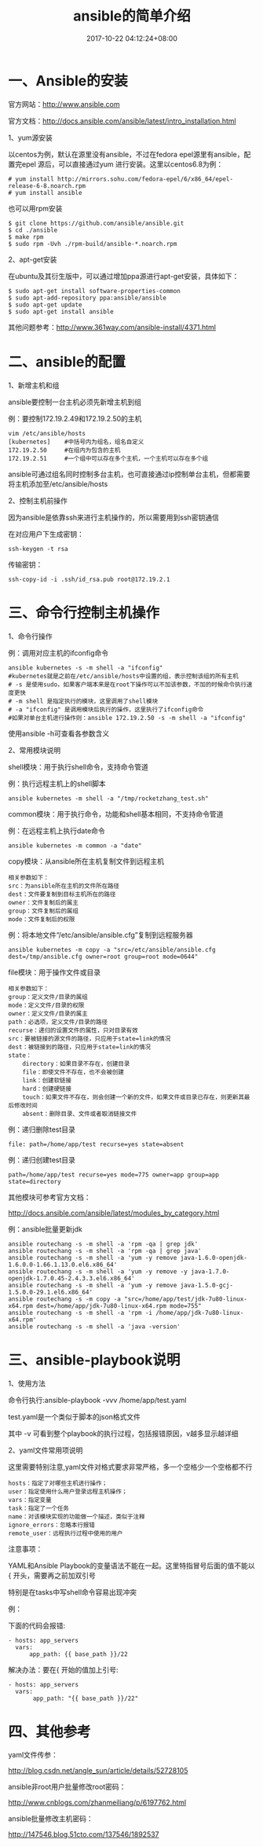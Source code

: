 ﻿---
date: 2017-10-22 04:12:24+08:00
layout: post
title: ansible的简单介绍
categories: linux
tags: ansible 自动化
---


# 一、Ansible的安装 #

官方网站：http://www.ansible.com

官方文档：http://docs.ansible.com/ansible/latest/intro_installation.html

1、yum源安装

以centos为例，默认在源里没有ansible，不过在fedora epel源里有ansible，配置完epel 源后，可以直接通过yum 进行安装。这里以centos6.8为例：

	# yum install http://mirrors.sohu.com/fedora-epel/6/x86_64/epel-release-6-8.noarch.rpm
	# yum install ansible

也可以用rpm安装

	$ git clone https://github.com/ansible/ansible.git
	$ cd ./ansible
	$ make rpm
	$ sudo rpm -Uvh ./rpm-build/ansible-*.noarch.rpm

2、apt-get安装

在ubuntu及其衍生版中，可以通过增加ppa源进行apt-get安装，具体如下：

	$ sudo apt-get install software-properties-common
	$ sudo apt-add-repository ppa:ansible/ansible
	$ sudo apt-get update
	$ sudo apt-get install ansible

其他问题参考：http://www.361way.com/ansible-install/4371.html

# 二、ansible的配置 #

1、新增主机和组

ansible要控制一台主机必须先新增主机到组

例：要控制172.19.2.49和172.19.2.50的主机

	vim /etc/ansible/hosts
	[kubernetes]	#中括号内为组名，组名自定义
	172.19.2.50		#在组内为包含的主机
	172.19.2.51		#一个组中可以存在多个主机，一个主机可以存在多个组

ansible可通过组名同时控制多台主机，也可直接通过ip控制单台主机，但都需要将主机添加至/etc/ansible/hosts

2、控制主机前操作

因为ansible是依靠ssh来进行主机操作的，所以需要用到ssh密钥通信

在对应用户下生成密钥：

	ssh-keygen -t rsa

传输密钥：

	ssh-copy-id -i .ssh/id_rsa.pub root@172.19.2.1

# 三、命令行控制主机操作 #

1、命令行操作

例：调用对应主机的ifconfig命令

	ansible kubernetes -s -m shell -a "ifconfig"
	#kubernetes就是之前在/etc/ansible/hosts中设置的组，表示控制该组的所有主机
	# -s 是使用sudo，如果客户端本来是在root下操作可以不加该参数，不加的时候命令执行速度更快
	# -m shell 是指定执行的模块，这里调用了shell模块
	# -a "ifconfig" 是调用模块后执行的操作，这里执行了ifconfig命令
	#如果对单台主机进行操作则：ansible 172.19.2.50 -s -m shell -a "ifconfig"

使用ansible -h可查看各参数含义

2、常用模块说明

shell模块：用于执行shell命令，支持命令管道

例：执行远程主机上的shell脚本

	ansible kubernetes -m shell -a "/tmp/rocketzhang_test.sh"

common模块：用于执行命令，功能和shell基本相同，不支持命令管道

例：在远程主机上执行date命令

	ansible kubernetes -m common -a "date"

copy模块：从ansible所在主机复制文件到远程主机

	相关参数如下：
	src：为ansible所在主机的文件所在路径
	dest：文件要复制到目标主机所在的路径
	owner：文件复制后的属主
	group：文件复制后的属组
	mode：文件复制后的权限
	
例：将本地文件“/etc/ansible/ansible.cfg”复制到远程服务器

	ansible kubernetes -m copy -a "src=/etc/ansible/ansible.cfg dest=/tmp/ansible.cfg owner=root group=root mode=0644"

file模块：用于操作文件或目录

	相关参数如下：
	group：定义文件/目录的属组
	mode：定义文件/目录的权限
	owner：定义文件/目录的属主
	path：必选项，定义文件/目录的路径
	recurse：递归的设置文件的属性，只对目录有效
	src：要被链接的源文件的路径，只应用于state=link的情况
	dest：被链接到的路径，只应用于state=link的情况
	state：
		directory：如果目录不存在，创建目录
		file：即使文件不存在，也不会被创建
		link：创建软链接
		hard：创建硬链接
		touch：如果文件不存在，则会创建一个新的文件，如果文件或目录已存在，则更新其最后修改时间
		absent：删除目录、文件或者取消链接文件
		
例：递归删除test目录

	file: path=/home/app/test recurse=yes state=absent
	
例：递归创建test目录

	path=/home/app/test recurse=yes mode=775 owner=app group=app state=directory


其他模块可参考官方文档：

http://docs.ansible.com/ansible/latest/modules_by_category.html


例：ansible批量更新jdk

	ansible routechang -s -m shell -a 'rpm -qa | grep jdk'
	ansible routechang -s -m shell -a 'rpm -qa | grep java'
	ansible routechang -s -m shell -a 'yum -y remove java-1.6.0-openjdk-1.6.0.0-1.66.1.13.0.el6.x86_64'
	ansible routechang -s -m shell -a 'yum -y remove -y java-1.7.0-openjdk-1.7.0.45-2.4.3.3.el6.x86_64'
	ansible routechang -s -m shell -a 'yum -y remove java-1.5.0-gcj-1.5.0.0-29.1.el6.x86_64'
	ansible routechang -s -m copy -a "src=/home/app/test/jdk-7u80-linux-x64.rpm dest=/home/app/jdk-7u80-linux-x64.rpm mode=755"
	ansible routechang -s -m shell -a 'rpm -i /home/app/jdk-7u80-linux-x64.rpm'
	ansible routechang -s -m shell -a 'java -version'


# 三、ansible-playbook说明 #

1、使用方法

命令行执行:ansible-playbook -vvv /home/app/test.yaml

test.yaml是一个类似于脚本的json格式文件

其中 -v 可看到整个playbook的执行过程，包括报错原因，v越多显示越详细

2、yaml文件常用项说明

这里需要特别注意,yaml文件对格式要求非常严格，多一个空格少一个空格都不行

	hosts：指定了对哪些主机进行操作；
	user：指定使用什么用户登录远程主机操作；
	vars：指定变量
	task：指定了一个任务
	name：对该模块实现的功能做一个描述，类似于注释
	ignore_errors：忽略本行报错
	remote_user：远程执行过程中使用的用户

注意事项：

YAML和Ansible Playbook的变量语法不能在一起。这里特指冒号后面的值不能以 { 开头，需要再之前加双引号

特别是在tasks中写shell命令容易出现冲突

例：

下面的代码会报错:

	- hosts: app_servers
	  vars:
		  app_path: {{ base_path }}/22

解决办法：要在{ 开始的值加上引号:

	- hosts: app_servers
	  vars:
		   app_path: "{{ base_path }}/22"

# 四、其他参考 #

yaml文件传参：

http://blog.csdn.net/angle_sun/article/details/52728105

ansible非root用户批量修改root密码：

http://www.cnblogs.com/zhanmeiliang/p/6197762.html

ansible批量修改主机密码：

http://147546.blog.51cto.com/137546/1892537